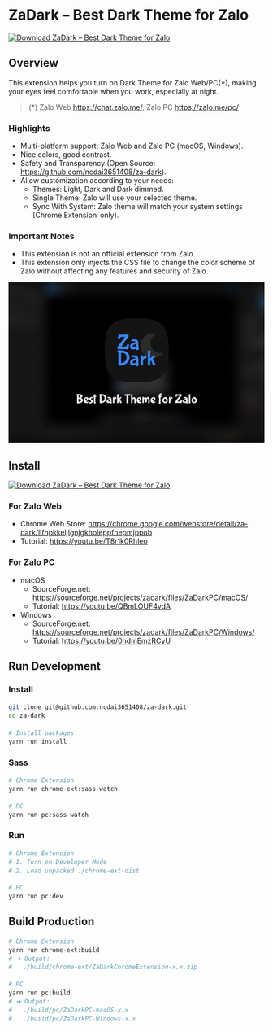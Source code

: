 # ZaDark – Best Dark Theme for Zalo

[![Download ZaDark – Best Dark Theme for Zalo](https://img.shields.io/sourceforge/dt/zadark.svg)](https://sourceforge.net/projects/zadark/)

## Overview

This extension helps you turn on Dark Theme for Zalo Web/PC(*), making your eyes feel comfortable when you work, especially at night.

> (*) Zalo Web https://chat.zalo.me/, Zalo PC https://zalo.me/pc/

### Highlights

- Multi-platform support: Zalo Web and Zalo PC (macOS, Windows).
- Nice colors, good contrast.
- Safety and Transparency (Open Source: https://github.com/ncdai3651408/za-dark).
- Allow customization according to your needs:
    + Themes: Light, Dark and Dark dimmed.
    + Single Theme: Zalo will use your selected theme.
    + Sync With System: Zalo theme will match your system settings (Chrome Extension  only).

### Important Notes

- This extension is not an official extension from Zalo.
- This extension only injects the CSS file to change the color scheme of Zalo without affecting any features and security of Zalo.

![ZaDark – Best Dark Theme for Zalo](./Screenshot.png)

## Install

[![Download ZaDark – Best Dark Theme for Zalo](https://a.fsdn.com/con/app/sf-download-button)](https://sourceforge.net/projects/zadark/)

### For Zalo Web
- Chrome Web Store: https://chrome.google.com/webstore/detail/za-dark/llfhpkkeljlgnjgkholeppfnepmjppob
- Tutorial: https://youtu.be/T8r1k0Rhleo

### For Zalo PC

- macOS
  - SourceForge.net: https://sourceforge.net/projects/zadark/files/ZaDarkPC/macOS/
  - Tutorial: https://youtu.be/QBmLOUF4vdA
- Windows
  - SourceForge.net: https://sourceforge.net/projects/zadark/files/ZaDarkPC/Windows/
  - Tutorial: https://youtu.be/0ndmEmzRCyU

## Run Development

### Install

```bash
git clone git@github.com:ncdai3651408/za-dark.git
cd za-dark

# Install packages
yarn run install
```

### Sass

```bash
# Chrome Extension
yarn run chrome-ext:sass-watch

# PC
yarn run pc:sass-watch
```

### Run

```bash
# Chrome Extension
# 1. Turn on Developer Mode
# 2. Load unpacked ./chrome-ext-dist

# PC
yarn run pc:dev
```

## Build Production

```bash
# Chrome Extension
yarn run chrome-ext:build
# ➜ Output:
#   ./build/chrome-ext/ZaDarkChromeExtension-x.x.zip

# PC
yarn run pc:build
# ➜ Output:
#   ./build/pc/ZaDarkPC-macOS-x.x
#   ./build/pc/ZaDarkPC-Windows-x.x
```
